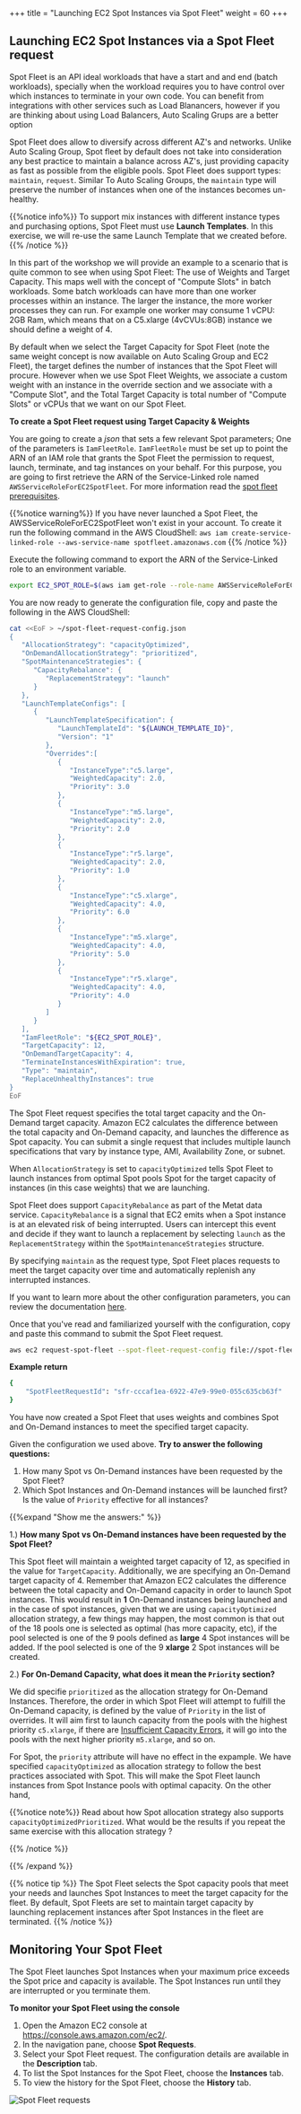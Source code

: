 +++
title = "Launching EC2 Spot Instances via Spot Fleet"
weight = 60
+++

## Launching EC2 Spot Instances via a Spot Fleet request

Spot Fleet is an API ideal workloads that have a start and and end (batch workloads), specially when the workload requires you to have control over which instances to terminate in your own code. You can benefit from integrations with other services such as Load Blanancers, however if you are thinking about using Load Balancers, Auto Scaling Grups are a better option 

Spot Fleet does allow to diversify across different AZ's and networks. Unlike Auto Scaling Group, Spot fleet by default does not take into consideration any best practice to maintain a balance across AZ's, just providing capacity as fast as possible from the eligible pools. Spot Fleet does support types: `maintain`, `request`.  Similar To Auto Scaling Groups, the `maintain` type will preserve the number of instances when one of the instances becomes un-healthy.

{{%notice info%}}
To support mix instances with different instance types and purchasing options, Spot Fleet must use **Launch Templates**. In this exercise, we will re-use the same Launch Template that we created before.
{{% /notice %}}

In this part of the workshop we will provide an example to a scenario that is quite common to see when using Spot Fleet: The use of Weights and Target Capacity. This maps well with the concept of "Compute Slots" in batch workloads. Some batch workloads can have more than one worker processes within an instance. The larger the instance, the more worker processes they can run. For example one worker may consume 1 vCPU: 2GB Ram, which means that on a C5.xlarge (4vCVUs:8GB) instance we should define a weight of 4. 

By default when we select the Target Capacity for Spot Fleet (note the same weight concept is now available on Auto Scaling Group and EC2 Fleet), the target defines the number of instances that the Spot Fleet will procure. However when we use Spot Fleet Weights, we associate a custom weight with an instance in the override section and we associate with a "Compute Slot", and the Total Target Capacity is total number of "Compute Slots" or vCPUs that we want on our Spot Fleet. 

**To create a Spot Fleet request using Target Capacity & Weights**

You are going to create a *json* that sets a few relevant Spot parameters; One of the parameters is `IamFleetRole`. `IamFleetRole` must be set up to point the ARN of an IAM role that grants the Spot Fleet the permission to request, launch, terminate, and tag instances on your behalf. For this purpose, you are going to first retrieve the ARN of the Service-Linked role named `AWSServiceRoleForEC2SpotFleet`. For more information read the [spot fleet prerequisites](https://docs.aws.amazon.com/AWSEC2/latest/UserGuide/spot-fleet-requests.html#spot-fleet-prerequisites).

{{%notice warning%}}
If you have never launched a Spot Fleet, the AWSServiceRoleForEC2SpotFleet won't exist in your account. To create it run the following command in the AWS CloudShell: `aws iam create-service-linked-role --aws-service-name spotfleet.amazonaws.com`
{{% /notice %}}

Execute the following command to export the ARN of the Service-Linked role to an environment variable.

```bash
export EC2_SPOT_ROLE=$(aws iam get-role --role-name AWSServiceRoleForEC2SpotFleet | jq -r '.Role.Arn')
```

You are now ready to generate the configuration file, copy and paste the following in the AWS CloudShell:

```bash
cat <<EoF > ~/spot-fleet-request-config.json
{
   "AllocationStrategy": "capacityOptimized",
   "OnDemandAllocationStrategy": "prioritized",
   "SpotMaintenanceStrategies": {
      "CapacityRebalance": {
         "ReplacementStrategy": "launch"
      }
   },
   "LaunchTemplateConfigs": [
      {
         "LaunchTemplateSpecification": {
            "LaunchTemplateId": "${LAUNCH_TEMPLATE_ID}",
            "Version": "1"
         },
         "Overrides":[
            {
               "InstanceType":"c5.large",
               "WeightedCapacity": 2.0,
               "Priority": 3.0
            },
            {
               "InstanceType":"m5.large",
               "WeightedCapacity": 2.0,
               "Priority": 2.0
            },
            {
               "InstanceType":"r5.large",
               "WeightedCapacity": 2.0,
               "Priority": 1.0
            },
            {
               "InstanceType":"c5.xlarge",
               "WeightedCapacity": 4.0,
               "Priority": 6.0
            },
            {
               "InstanceType":"m5.xlarge",
               "WeightedCapacity": 4.0,
               "Priority": 5.0
            },
            {
               "InstanceType":"r5.xlarge",
               "WeightedCapacity": 4.0,
               "Priority": 4.0
            }
         ]
      }
   ],
   "IamFleetRole": "${EC2_SPOT_ROLE}",
   "TargetCapacity": 12,
   "OnDemandTargetCapacity": 4,
   "TerminateInstancesWithExpiration": true,
   "Type": "maintain",
   "ReplaceUnhealthyInstances": true
}
EoF
```
The Spot Fleet request specifies the total target capacity and the On-Demand target capacity. Amazon EC2 calculates the difference between the total capacity and On-Demand capacity, and launches the difference as Spot capacity. You can submit a single request that includes multiple launch specifications that vary by instance type, AMI, Availability Zone, or subnet.

When `AllocationStrategy` is set to `capacityOptimized` tells Spot Fleet to launch instances from optimal Spot pools Spot for the target capacity of instances (in this case weights) that we are launching. 


Spot Fleet does support `CapacityRebalance` as part of the Metat data service. `CapacityRebalance` is a signal that EC2 emits when a Spot instance is at an elevated risk of being interrupted. Users can intercept this event and decide if they want to launch a replacement by selecting `launch` as the `ReplacementStrategy` within the `SpotMaintenanceStrategies` structure.

By specifying `maintain` as the request type, Spot Fleet places requests to meet the target capacity over time and automatically replenish any interrupted instances.


If you want to learn more about the other configuration parameters, you can review the documentation [here](https://docs.aws.amazon.com/cli/latest/reference/ec2/request-spot-fleet.html).

Once that you've read and familiarized yourself with the configuration, copy and paste this command to submit the Spot Fleet request.

```bash
aws ec2 request-spot-fleet --spot-fleet-request-config file://spot-fleet-request-config.json
```

**Example return**

```bash
{
    "SpotFleetRequestId": "sfr-cccaf1ea-6922-47e9-99e0-055c635cb63f"
}
```

You have now created a Spot Fleet that uses weights and combines Spot and On-Demand instances to meet the specified target capacity.

Given the configuration we used above. **Try to answer the following questions:**

1. How many Spot vs On-Demand instances have been requested by the Spot Fleet?
2. Which Spot Instances and On-Demand instances will be launched first? Is the value of `Priority` effective for all instances?

{{%expand "Show me the answers:" %}}

1.) **How many Spot vs On-Demand instances have been requested by the Spot Fleet?**

This Spot fleet will maintain a weighted target capacity of 12, as specified in the value for `TargetCapacity`. Additionally, we are specifying an On-Demand target capacity of 4. Remember that Amazon EC2 calculates the difference between the total capacity and On-Demand capacity in order to launch Spot instances. This would result in **1** On-Demand instances being launched and in the case of spot instances, given that we are using `capacityOptimized` allocation strategy, a few things may happen, the most common is that out of the 18 pools one is selected as optimal (has more capacity, etc), if the pool selected is one of the 9 pools defined as **large** 4 Spot instances will be added. If the pool selected is one of the 9 **xlarge** 2 Spot instances will be created.

2.) **For On-Demand Capacity, what does it mean the `Priority` section?**

 We did specifie `prioritized` as the allocation strategy for On-Demand Instances. Therefore, the order in which Spot Fleet will attempt to fulfill the On-Demand capacity, is defined by the value of `Priority` in the list of overrides. It will aim first to launch capacity from the pools with the highest priority `c5.xlarge`, if there are [Insufficient Capacity Errors](https://docs.aws.amazon.com/AWSEC2/latest/UserGuide/troubleshooting-launch.html#troubleshooting-launch-capacity), it will go into the pools with the next higher priority `m5.xlarge`, and so on.  
 
 
 For Spot, the `priority` attribute will have no effect in the expample. We have specified `capacityOptimized` as allocation strategy to follow the best practices associated with Spot. This will make the Spot Fleet launch instances from Spot Instance pools with optimal capacity. On the other hand,

{{%notice note%}}
Read about how Spot allocation strategy also supports `capacityOptimizedPrioritized`. What would be the results if you repeat the same exercise with this allocation strategy ?

{{% /notice %}}


{{% /expand %}}

{{% notice tip %}}
The Spot Fleet selects the Spot capacity pools that meet your needs and launches Spot Instances to meet the target capacity for the fleet. By default, Spot Fleets are set to maintain target capacity by launching replacement instances after Spot Instances in the fleet are terminated.
{{% /notice %}}

## Monitoring Your Spot Fleet

The Spot Fleet launches Spot Instances when your maximum price exceeds
the Spot price and capacity is available. The Spot Instances run until
they are interrupted or you terminate them.

**To monitor your Spot Fleet using the console**

1. Open the Amazon EC2 console at <https://console.aws.amazon.com/ec2/>.
2. In the navigation pane, choose **Spot Requests**.
3. Select your Spot Fleet request. The configuration details are available in the **Description** tab.
4. To list the Spot Instances for the Spot Fleet, choose the **Instances** tab.
5.  To view the history for the Spot Fleet, choose the **History** tab.

![Spot Fleet requests](/images/launching_ec2_spot_instances/SpotFleetRequest.png)
